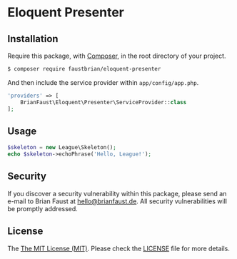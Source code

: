# Eloquent Presenter

## Installation

Require this package, with [Composer](https://getcomposer.org/), in the root directory of your project.

``` bash
$ composer require faustbrian/eloquent-presenter
```

And then include the service provider within `app/config/app.php`.

``` php
'providers' => [
    BrianFaust\Eloquent\Presenter\ServiceProvider::class
];
```

## Usage

``` php
$skeleton = new League\Skeleton();
echo $skeleton->echoPhrase('Hello, League!');
```

## Security

If you discover a security vulnerability within this package, please send an e-mail to Brian Faust at hello@brianfaust.de. All security vulnerabilities will be promptly addressed.

## License

The [The MIT License (MIT)](LICENSE). Please check the [LICENSE](LICENSE) file for more details.
